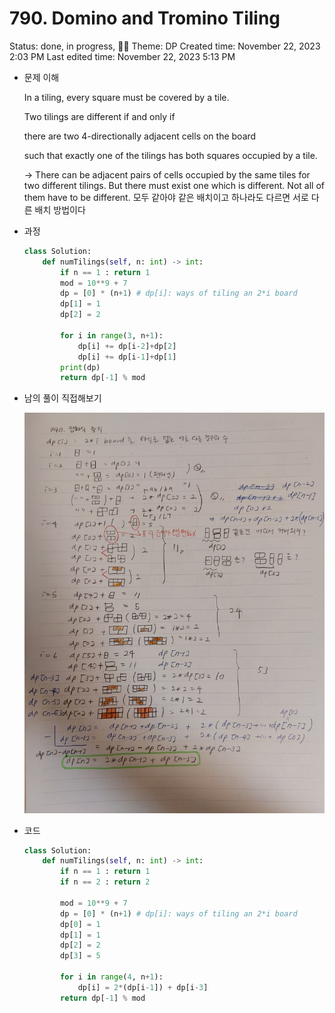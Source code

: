# 790. Domino and Tromino Tiling

Status: done, in progress, 🏋️‍♀️
Theme: DP
Created time: November 22, 2023 2:03 PM
Last edited time: November 22, 2023 5:13 PM

- 문제 이해
    
    In a tiling, every square must be covered by a tile. 
    
    Two tilings are different if and only if 
    
    there are two 4-directionally adjacent cells on the board 
    
    such that exactly one of the tilings has both squares occupied by a tile.
    
    → There can be adjacent pairs of cells occupied by the same tiles for two different tilings. But there must exist one which is different. Not all of them have to be different. 모두 같아야 같은 배치이고 하나라도 다르면 서로 다른 배치 방법이다 
    
- 과정
    
    ```python
    class Solution:
        def numTilings(self, n: int) -> int:
            if n == 1 : return 1 
            mod = 10**9 + 7
            dp = [0] * (n+1) # dp[i]: ways of tiling an 2*i board
            dp[1] = 1
            dp[2] = 2
    
            for i in range(3, n+1):
                dp[i] += dp[i-2]+dp[2]
                dp[i] += dp[i-1]+dp[1]
            print(dp)
            return dp[-1] % mod
    ```
    
- 남의 풀이 직접해보기
    
    ![1000009098.jpg](1000009098.jpg)
    
- 코드
    
    ```python
    class Solution:
        def numTilings(self, n: int) -> int:
            if n == 1 : return 1 
            if n == 2 : return 2
    
            mod = 10**9 + 7
            dp = [0] * (n+1) # dp[i]: ways of tiling an 2*i board
            dp[0] = 1
            dp[1] = 1
            dp[2] = 2
            dp[3] = 5
    
            for i in range(4, n+1):
                dp[i] = 2*(dp[i-1]) + dp[i-3]
            return dp[-1] % mod
    ```